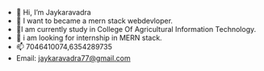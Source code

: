 - 👋 Hi, I’m Jaykaravadra 
- 👀 I want to became a mern stack webdevloper.  
- 🌱I am currently study in College Of Agricultural Information Technology.
- 💞️ i  am looking for internship in MERN stack.
- 📫 7046410074,6354289735 
- Email: jaykaravadra77@gmail.com

<!---
Here I Upload My Practice Projects.

--->







